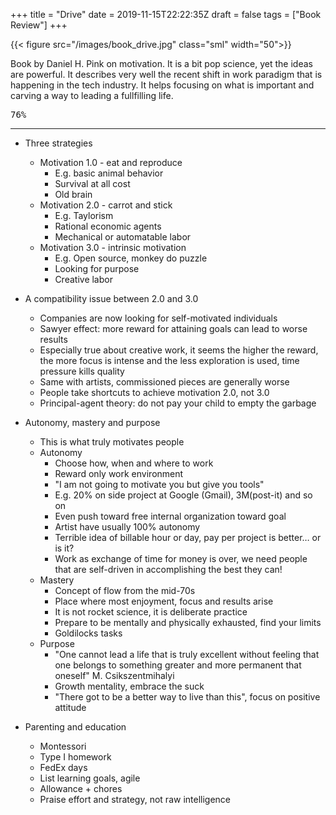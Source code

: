 +++
title = "Drive"
date = 2019-11-15T22:22:35Z
draft = false
tags = ["Book Review"]
+++

{{< figure src="/images/book_drive.jpg"  class="sml" width="50">}}

Book by Daniel H. Pink on motivation. It is a bit pop science, yet the ideas are powerful. It describes very well the recent shift in work paradigm that is happening in the tech industry. It helps focusing on what is important and carving a way to leading a fullfilling life.

<kbd>76%</kbd>

<!--more-->

***

* Three strategies
  * Motivation 1.0 -  eat and reproduce
      * E.g. basic animal behavior
      * Survival at all cost
      * Old brain
  * Motivation 2.0 - carrot and stick
      * E.g. Taylorism
      * Rational economic agents
      * Mechanical or automatable labor
  * Motivation 3.0 - intrinsic motivation
      * E.g. Open source, monkey do puzzle
      * Looking for purpose
      * Creative labor
        
* A compatibility issue between 2.0 and 3.0
  * Companies are now looking for self-motivated individuals
  * Sawyer effect: more reward for attaining goals can lead to worse results
  * Especially true about creative work, it seems the higher the reward, the more focus is intense and the less exploration is used, time pressure kills quality
  * Same with artists, commissioned pieces are generally worse
  * People take shortcuts to achieve motivation 2.0, not 3.0
  * Principal-agent theory: do not pay your child to empty the garbage
    
* Autonomy, mastery and purpose 
  * This is what truly motivates people
  * Autonomy
      * Choose how, when and where to work
      * Reward only work environment
      * "I am not going to motivate you but give you tools"
      * E.g. 20% on side project at Google (Gmail), 3M(post-it) and so on
      * Even push toward free internal organization toward goal
      * Artist have usually 100% autonomy
      * Terrible idea of billable hour or day, pay per project is better… or is it?
      * Work as exchange of time for money is over, we need people that are self-driven in accomplishing the best they can!
  * Mastery
      * Concept of flow from the mid-70s
      * Place where most enjoyment, focus and results arise
      * It is not rocket science, it is deliberate practice
      * Prepare to be mentally and physically exhausted, find your limits
      * Goldilocks tasks
  * Purpose
      * "One cannot lead a life that is truly excellent without feeling that one belongs to something greater and more permanent that oneself" M. Csikszentmihalyi
      * Growth mentality, embrace the suck
      * "There got to be a better way to live than this", focus on positive attitude

* Parenting and education
  * Montessori
  * Type I homework
  * FedEx days
  * List learning goals, agile
  * Allowance + chores
  * Praise effort and strategy, not raw intelligence


			
